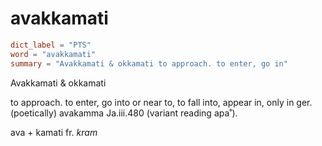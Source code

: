 # avakkamati

``` toml
dict_label = "PTS"
word = "avakkamati"
summary = "Avakkamati & okkamati to approach. to enter, go in"
```

Avakkamati & okkamati

to approach. to enter, go into or near to, to fall into, appear in, only in ger. (poetically) avakamma Ja.iii.480 (variant reading apa˚).

ava \+ kamati fr. *kram*

